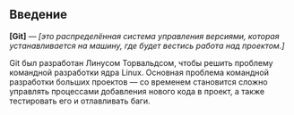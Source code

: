 ## Введение

**[Git]** — *[это распределённая система управления версиями, которая устанавливается на машину,
 где будет вестись работа над проектом.]*

Git был разработан Линусом Торвальдсом, чтобы решить проблему командной разработки ядра Linux.
 Основная проблема командной разработки больших проектов — 
 со временем становится сложно управлять процессами добавления нового кода в проект,
  а также тестировать его и отлавливать баги.

